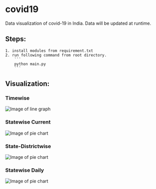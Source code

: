 # covid19
Data visualization of covid-19 in India.
Data will be updated at runtime.

## Steps:
    1. install modules from requirement.txt
    2. run following command from root directory.
        ```
        python main.py
        ```

## Visualization:

### Timewise
![Image of line graph](https://itsmeet2.000webhostapp.com/datasaver/1.png)

### Statewise Current
![Image of pie chart](https://itsmeet2.000webhostapp.com/datasaver/2.png)

### State-Districtwise
![Image of pie chart](https://itsmeet2.000webhostapp.com/datasaver/3.png)

### Statewise Daily
![Image of pie chart](https://itsmeet2.000webhostapp.com/datasaver/4.png)
